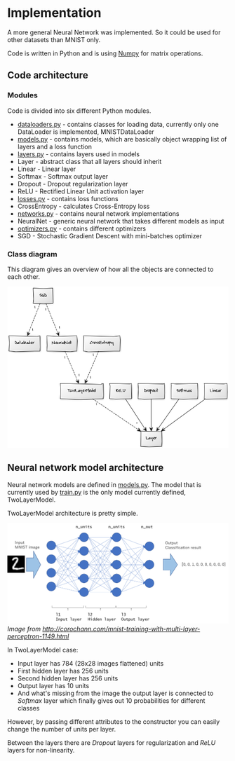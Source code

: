 # Implementation

A more general Neural Network was implemented. So it could be used for other datasets than MNIST only.

Code is written in Python and is using [Numpy](http://www.numpy.org/) for matrix operations.

## Code architecture

### Modules

Code is divided into six different Python modules.

* [dataloaders.py](../mnist/mnist/dataloader.py) - contains classes for loading data, currently only one DataLoader is implemented, MNISTDataLoader
* [models.py](../mnist/mnist/models.py) - contains models, which are basically object wrapping list of layers and a loss function
* [layers.py](../mnist/mnist/layers.py) - contains layers used in models
 * Layer - abstract class that all layers should inherit
 * Linear - Linear layer
 * Softmax - Softmax output layer
 * Dropout - Dropout regularization layer
 * ReLU - Rectified Linear Unit activation layer
* [losses.py](../mnist/mnist/layers.py) - contains loss functions
 * CrossEntropy - calculates Cross-Entropy loss
* [networks.py](../mnist/mnist/networks.py) - contains neural network implementations
 * NeuralNet - generic neural network that takes different models as input
* [optimizers.py](../mnist/mnist/optimizers.py) - contains different optimizers
 * SGD - Stochastic Gradient Descent with mini-batches optimizer

### Class diagram

This diagram gives an overview of how all the objects are connected to each other.

![Class diagram](class-diagram-v1.png)

## Neural network model architecture

Neural network models are defined in [models.py](../mnist/mnist/models.py). The model that is currently used by [train.py](../mnist/train.py) is the only model currently defined, TwoLayerModel.

TwoLayerModel architecture is pretty simple.

![](mlp.png)
*Image from http://corochann.com/mnist-training-with-multi-layer-perceptron-1149.html*

In TwoLayerModel case:

* Input layer has 784 (28x28 images flattened) units
* First hidden layer has 256 units
* Second hidden layer has 256 units
* Output layer has 10 units
* And what's missing from the image the output layer is connected to _Softmax_ layer which finally gives out 10 probabilities for different classes

However, by passing different attributes to the constructor you can easily change the number of units per layer.

Between the layers there are _Dropout_ layers for regularization and _ReLU_ layers for non-linearity.

